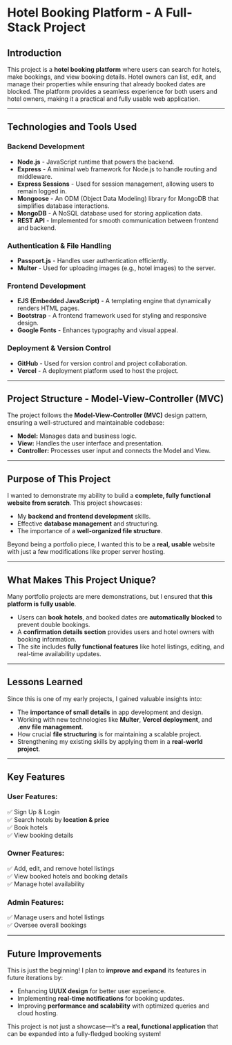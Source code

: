 # Hotel Booking Platform - A Full-Stack Project

## Introduction
This project is a **hotel booking platform** where users can search for hotels, make bookings, and view booking details. Hotel owners can list, edit, and manage their properties while ensuring that already booked dates are blocked. The platform provides a seamless experience for both users and hotel owners, making it a practical and fully usable web application.

---

## Technologies and Tools Used

### Backend Development
- **Node.js** - JavaScript runtime that powers the backend.
- **Express** - A minimal web framework for Node.js to handle routing and middleware.
- **Express Sessions** - Used for session management, allowing users to remain logged in.
- **Mongoose** - An ODM (Object Data Modeling) library for MongoDB that simplifies database interactions.
- **MongoDB** - A NoSQL database used for storing application data.
- **REST API** - Implemented for smooth communication between frontend and backend.

### Authentication & File Handling
- **Passport.js** - Handles user authentication efficiently.
- **Multer** - Used for uploading images (e.g., hotel images) to the server.

### Frontend Development
- **EJS (Embedded JavaScript)** - A templating engine that dynamically renders HTML pages.
- **Bootstrap** - A frontend framework used for styling and responsive design.
- **Google Fonts** - Enhances typography and visual appeal.

### Deployment & Version Control
- **GitHub** - Used for version control and project collaboration.
- **Vercel** - A deployment platform used to host the project.

---

## Project Structure - Model-View-Controller (MVC)
The project follows the **Model-View-Controller (MVC)** design pattern, ensuring a well-structured and maintainable codebase:
- **Model:** Manages data and business logic.
- **View:** Handles the user interface and presentation.
- **Controller:** Processes user input and connects the Model and View.

---

## Purpose of This Project
I wanted to demonstrate my ability to build a **complete, fully functional website from scratch**. This project showcases:
- My **backend and frontend development** skills.
- Effective **database management** and structuring.
- The importance of a **well-organized file structure**.

Beyond being a portfolio piece, I wanted this to be a **real, usable** website with just a few modifications like proper server hosting.

---

## What Makes This Project Unique?
Many portfolio projects are mere demonstrations, but I ensured that **this platform is fully usable**.
- Users can **book hotels**, and booked dates are **automatically blocked** to prevent double bookings.
- A **confirmation details section** provides users and hotel owners with booking information.
- The site includes **fully functional features** like hotel listings, editing, and real-time availability updates.

---

## Lessons Learned
Since this is one of my early projects, I gained valuable insights into:
- The **importance of small details** in app development and design.
- Working with new technologies like **Multer**, **Vercel deployment**, and **.env file management**.
- How crucial **file structuring** is for maintaining a scalable project.
- Strengthening my existing skills by applying them in a **real-world project**.

---

## Key Features

### **User Features:**
✅ Sign Up & Login  
✅ Search hotels by **location & price**  
✅ Book hotels  
✅ View booking details  

### **Owner Features:**
✅ Add, edit, and remove hotel listings  
✅ View booked hotels and booking details  
✅ Manage hotel availability  

### **Admin Features:**
✅ Manage users and hotel listings  
✅ Oversee overall bookings  

---

## Future Improvements
This is just the beginning! I plan to **improve and expand** its features in future iterations by:
- Enhancing **UI/UX design** for better user experience.
- Implementing **real-time notifications** for booking updates.
- Improving **performance and scalability** with optimized queries and cloud hosting.

This project is not just a showcase—it's a **real, functional application** that can be expanded into a fully-fledged booking system!


